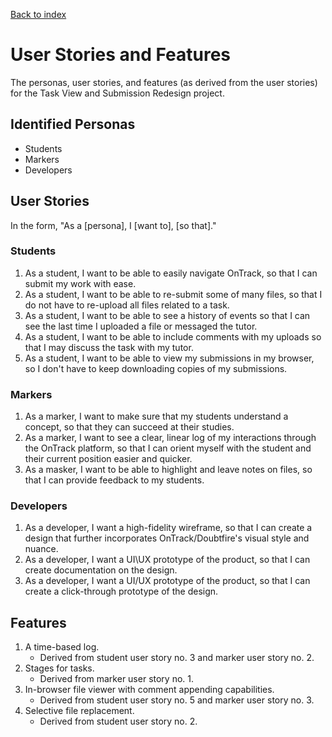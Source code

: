 [Back to index](Index.md)

# User Stories and Features
The personas, user stories, and features (as derived from the user stories) for the Task View and Submission Redesign project.

## Identified Personas
- Students
- Markers
- Developers

## User Stories
In the form, "As a \[persona\], I \[want to\], \[so that\]."

### Students
1. As a student, I want to be able to easily navigate OnTrack, so that I can submit my work with ease.
1. As a student, I want to be able to re-submit some of many files, so that I do not have to re-upload all files related to a task.
1. As a student, I want to be able to see a history of events so that I can see the last time I uploaded a file or messaged the tutor.
1. As a student, I want to be able to include comments with my uploads so that I may discuss the task with my tutor.
1. As a student, I want to be able to view my submissions in my browser, so I don't have to keep downloading copies of my submissions.

### Markers
1. As a marker, I want to make sure that my students understand a concept, so that they can succeed at their studies.
1. As a marker, I want to see a clear, linear log of my interactions through the OnTrack platform, so that I can orient myself with the student and their current position easier and quicker.
1. As a masker, I want to be able to highlight and leave notes on files, so that I can provide feedback to my students.

### Developers
1. As a developer, I want a high-fidelity wireframe, so that I can create a design that further incorporates OnTrack/Doubtfire's visual style and nuance.
1. As a developer, I want a UI\UX prototype of the product, so that I can create documentation on the design.
1. As a developer, I want a UI/UX prototype of the product, so that I can create a click-through prototype of the design.

## Features
1. A time-based log.
    - Derived from student user story no. 3 and marker user story no. 2.
1. Stages for tasks.
    - Derived from marker user story no. 1.
1. In-browser file viewer with comment appending capabilities.
    - Derived from student user story no. 5 and marker user story no. 3.
1. Selective file replacement.
    - Derived from student user story no. 2.